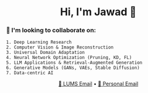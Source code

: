 <h1 align="center">Hi, I'm Jawad 👋</h1>

### 🤝 I'm looking to collaborate on:

```text
1. Deep Learning Research
2. Computer Vision & Image Reconstruction
3. Universal Domain Adaptation
4. Neural Network Optimization (Pruning, KD, FL)
5. LLM Applications & Retrieval-Augmented Generation
6. Generative Models (GANs, VAEs, Stable Diffusion)
7. Data-centric AI
```

<p align="center"> <a href="mailto:25100094@lums.edu.pk">📧 LUMS Email</a> • <a href="mailto:jawad.saeed586r@gmail.com">📧 Personal Email</a> </p>
